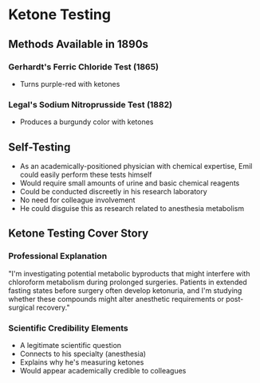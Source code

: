 # Ketone Testing

## Methods Available in 1890s

### Gerhardt's Ferric Chloride Test (1865)
- Turns purple-red with ketones

### Legal's Sodium Nitroprusside Test (1882)
- Produces a burgundy color with ketones

## Self-Testing

- As an academically-positioned physician with chemical expertise, Emil could easily perform these tests himself
- Would require small amounts of urine and basic chemical reagents
- Could be conducted discreetly in his research laboratory
- No need for colleague involvement
- He could disguise this as research related to anesthesia metabolism

## Ketone Testing Cover Story

### Professional Explanation
"I'm investigating potential metabolic byproducts that might interfere with chloroform metabolism during prolonged surgeries. Patients in extended fasting states before surgery often develop ketonuria, and I'm studying whether these compounds might alter anesthetic requirements or post-surgical recovery."

### Scientific Credibility Elements
- A legitimate scientific question
- Connects to his specialty (anesthesia)
- Explains why he's measuring ketones
- Would appear academically credible to colleagues